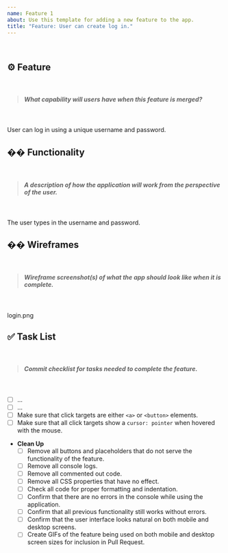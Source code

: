 ```yaml
---
name: Feature 1
about: Use this template for adding a new feature to the app.
title: "Feature: User can create log in."
---
```

​
## ⚙️ Feature
​
> ##### What capability will users have when this feature is merged?
​
<!-- write your feature below this line, i.e. "User can..." -->
User can log in using a unique username and password.
​
## �� Functionality
​
> ##### A description of how the application will work from the perspective of the user.
​
<!-- write your plan below this line -->
​The user types in the username and password.
## ��️ Wireframes
​
> ##### Wireframe screenshot(s) of what the app should look like when it is complete.
​
<!-- drag and drop your screenshots below this line -->
login.png
​
## ✅ Task List
​
> ##### Commit checklist for tasks needed to complete the feature.
​
- [ ] ... <!-- add as many items as you need -->
- [ ] ...
- [ ] Make sure that click targets are either `<a>` or `<button>` elements.
- [ ] Make sure that all click targets show a `cursor: pointer` when hovered with the mouse.
- **Clean Up**
  - [ ] Remove all buttons and placeholders that do not serve the functionality of the feature.
  - [ ] Remove all console logs.
  - [ ] Remove all commented out code.
  - [ ] Remove all CSS properties that have no effect.
  - [ ] Check all code for proper formatting and indentation.
  - [ ] Confirm that there are no errors in the console while using the application.
  - [ ] Confirm that all previous functionality still works without errors.
  - [ ] Confirm that the user interface looks natural on both mobile and desktop screens.
  - [ ] Create GIFs of the feature being used on both mobile and desktop screen sizes for inclusion in Pull Request.
